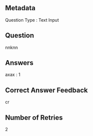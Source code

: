 ## Metadata
Question Type : Text Input

## Question
nnknn

## Answers
axax : 1

## Correct Answer Feedback
cr

## Number of Retries
2

